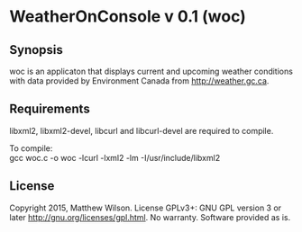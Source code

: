 # WeatherOnConsole v 0.1 (woc)

## Synopsis

woc is an applicaton that displays current and upcoming weather conditions with data provided by Environment Canada from http://weather.gc.ca.

## Requirements

libxml2, libxml2-devel, libcurl and libcurl-devel are required to compile.

To compile:  
gcc woc.c -o woc -lcurl -lxml2 -lm -I/usr/include/libxml2

## License

Copyright 2015, Matthew Wilson. 
License GPLv3+: GNU GPL version 3 or later http://gnu.org/licenses/gpl.html.
No warranty. Software provided as is.
